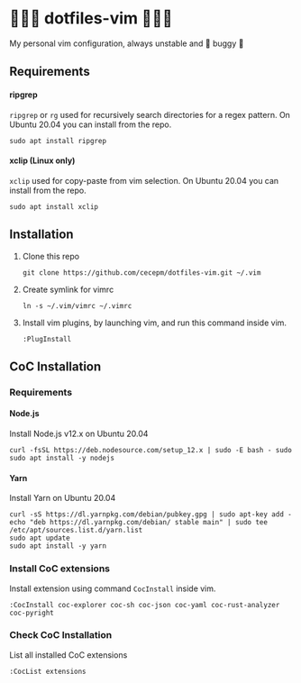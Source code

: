 # 🚀🚀🚀 dotfiles-vim 🚀🚀🚀

My personal vim configuration, always unstable and 🐞 buggy 🐞

## Requirements

#### ripgrep

`ripgrep` or `rg` used for recursively search directories for a regex pattern. On Ubuntu 20.04 you can install from the repo.

```
sudo apt install ripgrep
```

#### xclip (Linux only)

`xclip` used for copy-paste from vim selection. On Ubuntu 20.04 you can install from the repo.

```
sudo apt install xclip
```

## Installation

1. Clone this repo

   ```
   git clone https://github.com/cecepm/dotfiles-vim.git ~/.vim
   ```

2. Create symlink for vimrc

   ```
   ln -s ~/.vim/vimrc ~/.vimrc
   ```

3. Install vim plugins, by launching vim, and run this command inside vim.

   ```
   :PlugInstall
   ```

## CoC Installation

### Requirements

#### Node.js

Install Node.js v12.x on Ubuntu 20.04

```
curl -fsSL https://deb.nodesource.com/setup_12.x | sudo -E bash - sudo
sudo apt install -y nodejs
```

#### Yarn

Install Yarn on Ubuntu 20.04

```
curl -sS https://dl.yarnpkg.com/debian/pubkey.gpg | sudo apt-key add -
echo "deb https://dl.yarnpkg.com/debian/ stable main" | sudo tee /etc/apt/sources.list.d/yarn.list
sudo apt update
sudo apt install -y yarn
```

### Install CoC extensions

Install extension using command `CocInstall` inside vim.

```
:CocInstall coc-explorer coc-sh coc-json coc-yaml coc-rust-analyzer coc-pyright
```

### Check CoC Installation

List all installed CoC extensions

```
:CocList extensions
```
